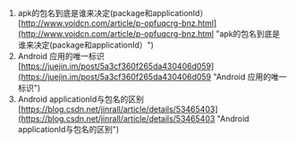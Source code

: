 1. apk的包名到底是谁来决定(package和applicationId）<br>[http://www.voidcn.com/article/p-opfuqcrg-bnz.html](http://www.voidcn.com/article/p-opfuqcrg-bnz.html "apk的包名到底是谁来决定(package和applicationId）")
2. Android 应用的唯一标识<br>[https://juejin.im/post/5a3cf360f265da430406d059](https://juejin.im/post/5a3cf360f265da430406d059 "Android 应用的唯一标识")
3. Android applicationId与包名的区别<br>[https://blog.csdn.net/jinrall/article/details/53465403](https://blog.csdn.net/jinrall/article/details/53465403 "Android applicationId与包名的区别")